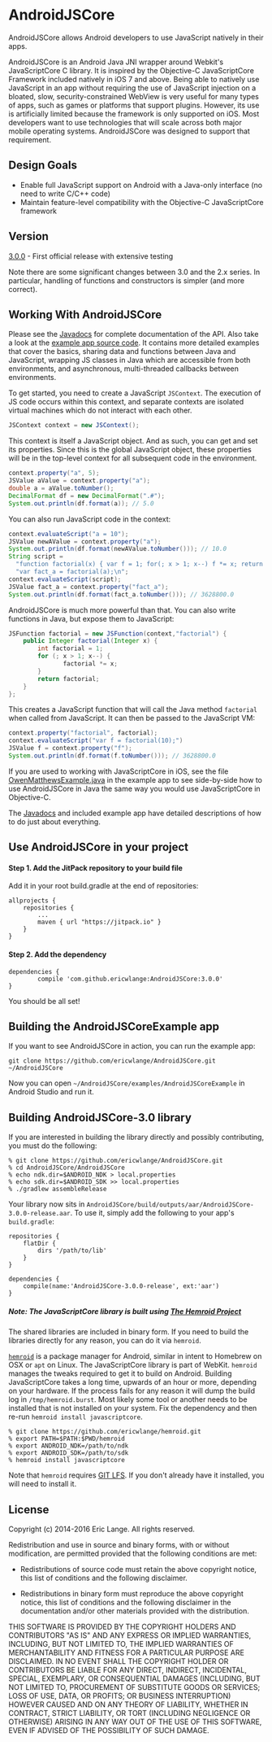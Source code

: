 AndroidJSCore
=============

AndroidJSCore allows Android developers to use JavaScript natively in their apps.

AndroidJSCore is an Android Java JNI wrapper around Webkit's JavaScriptCore C library.
It is inspired by the Objective-C JavaScriptCore Framework included natively in
iOS 7 and above.  Being able to natively use JavaScript in an app without requiring the use of
JavaScript injection on a bloated, slow, security-constrained WebView is very useful
for many types of apps, such as games or platforms that support plugins.  However,
its use is artificially limited because the framework is only supported on iOS.  Most
developers want to use technologies that will scale across both major mobile
operating systems.  AndroidJSCore was designed to support that requirement.

Design Goals
------------
  - Enable full JavaScript support on Android with a Java-only interface (no need to write C/C++ code)
  - Maintain feature-level compatibility with the Objective-C JavaScriptCore framework

Version
-------
[3.0.0](https://github.com/ericwlange/AndroidJSCore/releases/tag/3.0.0) - First official release with extensive testing

Note there are some significant changes between 3.0 and the 2.x series.  In particular, handling of functions
and constructors is simpler (and more correct).

Working With AndroidJSCore
--------------------------

Please see the [Javadocs] for complete documentation of the API.  Also take a look at the
[example app source code].  It contains more detailed examples that cover the basics, sharing
data and functions between Java and JavaScript, wrapping JS classes in Java which
are accessible from both environments, and asynchronous, multi-threaded callbacks between
environments.

To get started, you need to create a JavaScript `JSContext`.  The execution of JS code
occurs within this context, and separate contexts are isolated virtual machines which
do not interact with each other.

```java
JSContext context = new JSContext();
```

This context is itself a JavaScript object.  And as such, you can get and set its properties.
Since this is the global JavaScript object, these properties will be in the top-level
context for all subsequent code in the environment.

```java
context.property("a", 5);
JSValue aValue = context.property("a");
double a = aValue.toNumber();
DecimalFormat df = new DecimalFormat(".#");
System.out.println(df.format(a)); // 5.0
```

You can also run JavaScript code in the context:

```java
context.evaluateScript("a = 10");
JSValue newAValue = context.property("a");
System.out.println(df.format(newAValue.toNumber())); // 10.0
String script =
  "function factorial(x) { var f = 1; for(; x > 1; x--) f *= x; return f; }\n" +
  "var fact_a = factorial(a);\n";
context.evaluateScript(script);
JSValue fact_a = context.property("fact_a");
System.out.println(df.format(fact_a.toNumber())); // 3628800.0
```

AndroidJSCore is much more powerful than that.  You can also write functions in
Java, but expose them to JavaScript:

```java
JSFunction factorial = new JSFunction(context,"factorial") {
    public Integer factorial(Integer x) {
        int factorial = 1;
        for (; x > 1; x--) {
        	   factorial *= x;
        }
        return factorial;
    }
};
```

This creates a JavaScript function that will call the Java method `factorial` when
called from JavaScript.  It can then be passed to the JavaScript VM:

```java
context.property("factorial", factorial);
context.evaluateScript("var f = factorial(10);")
JSValue f = context.property("f");
System.out.println(df.format(f.toNumber())); // 3628800.0
```

If you are used to working with JavaScriptCore in iOS, see the file
[OwenMatthewsExample.java] in the example app to see side-by-side how to use
AndroidJSCore in Java the same way you would use JavaScriptCore in
Objective-C.

The [Javadocs] and included example app have detailed descriptions of how to do
just about everything.

Use AndroidJSCore in your project
---------------------------------
#### Step 1. Add the JitPack repository to your build file

Add it in your root build.gradle at the end of repositories:

	allprojects {
		repositories {
			...
			maven { url "https://jitpack.io" }
		}
	}
	
#### Step 2. Add the dependency

	dependencies {
	        compile 'com.github.ericwlange:AndroidJSCore:3.0.0'
	}

You should be all set!

Building the AndroidJSCoreExample app
---------------------------------

If you want to see AndroidJSCore in action, you can run the example app:

    git clone https://github.com/ericwlange/AndroidJSCore.git ~/AndroidJSCore

Now you can open `~/AndroidJSCore/examples/AndroidJSCoreExample` in Android Studio and run it.

Building AndroidJSCore-3.0 library
----------------------------------

If you are interested in building the library directly and possibly contributing, you must
do the following:

    % git clone https://github.com/ericwlange/AndroidJSCore.git
    % cd AndroidJSCore/AndroidJSCore
    % echo ndk.dir=$ANDROID_NDK > local.properties
    % echo sdk.dir=$ANDROID_SDK >> local.properties
    % ./gradlew assembleRelease

Your library now sits in `AndroidJSCore/build/outputs/aar/AndroidJSCore-3.0.0-release.aar`.  To use it, simply
add the following to your app's `build.gradle`:

    repositories {
        flatDir {
            dirs '/path/to/lib'
        }
    }

    dependencies {
        compile(name:'AndroidJSCore-3.0.0-release', ext:'aar')
    }
    
##### Note: The JavaScriptCore library is built using [The Hemroid Project](https://github.com/ericwlange/hemroid)

The shared libraries are included in binary form.  If you need to build the libraries
directly for any reason, you can do it via `hemroid`.

[`hemroid`](https://github.com/ericwlange/hemroid) is a package manager for Android, similar in intent
to Homebrew on OSX or `apt` on Linux.  The JavaScriptCore library is part of WebKit.  `hemroid` manages the tweaks
required to get it to build on Android.  Building JavaScriptCore takes a long time, upwards of an hour or more, 
depending on your hardware.  If the process fails for any reason it will dump the build log in `/tmp/hemroid.burst`.
Most likely some tool or another needs to be installed that is not installed on your system.  Fix the dependency
and then re-run `hemroid install javascriptcore`.

    % git clone https://github.com/ericwlange/hemroid.git
    % export PATH=$PATH:$PWD/hemroid
    % export ANDROID_NDK=/path/to/ndk
    % export ANDROID_SDK=/path/to/sdk
    % hemroid install javascriptcore

Note that `hemroid` requires [GIT LFS](https://git-lfs.github.com/).  If you don't already have it installed,
you will need to install it.

License
-------

 Copyright (c) 2014-2016 Eric Lange. All rights reserved.

 Redistribution and use in source and binary forms, with or without
 modification, are permitted provided that the following conditions are met:

 - Redistributions of source code must retain the above copyright notice, this
 list of conditions and the following disclaimer.

 - Redistributions in binary form must reproduce the above copyright notice,
 this list of conditions and the following disclaimer in the documentation
 and/or other materials provided with the distribution.

 THIS SOFTWARE IS PROVIDED BY THE COPYRIGHT HOLDERS AND CONTRIBUTORS "AS IS"
 AND ANY EXPRESS OR IMPLIED WARRANTIES, INCLUDING, BUT NOT LIMITED TO, THE
 IMPLIED WARRANTIES OF MERCHANTABILITY AND FITNESS FOR A PARTICULAR PURPOSE ARE
 DISCLAIMED. IN NO EVENT SHALL THE COPYRIGHT HOLDER OR CONTRIBUTORS BE LIABLE
 FOR ANY DIRECT, INDIRECT, INCIDENTAL, SPECIAL, EXEMPLARY, OR CONSEQUENTIAL
 DAMAGES (INCLUDING, BUT NOT LIMITED TO, PROCUREMENT OF SUBSTITUTE GOODS OR
 SERVICES; LOSS OF USE, DATA, OR PROFITS; OR BUSINESS INTERRUPTION) HOWEVER
 CAUSED AND ON ANY THEORY OF LIABILITY, WHETHER IN CONTRACT, STRICT LIABILITY,
 OR TORT (INCLUDING NEGLIGENCE OR OTHERWISE) ARISING IN ANY WAY OUT OF THE USE
 OF THIS SOFTWARE, EVEN IF ADVISED OF THE POSSIBILITY OF SUCH DAMAGE.

[NDK]:http://developer.android.com/ndk/index.html
[latest release]:https://github.com/ericwlange/AndroidJSCore/releases
[Android Studio]:http://developer.android.com/sdk/index.html
[webkit]:https://github.com/ericwlange/webkit
[Javadocs]:http://ericwlange.github.io/
[example app source code]:https://github.com/ericwlange/AndroidJSCore/tree/master/examples/AndroidJSCoreExample
[OwenMatthewsExample.java]:https://github.com/ericwlange/AndroidJSCore/blob/master/examples/AndroidJSCoreExample/app/src/main/java/org/liquidplayer/androidjscoreexample/OwenMatthewsExample.java
